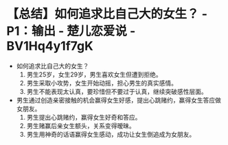 # 【总结】如何追求比自己大的女生？ - P1：输出 - 楚儿恋爱说 - BV1Hq4y1f7gK

-   如何追求比自己大的女生？
    1.  男生25岁，女生29岁，男生喜欢女生但遭到拒绝。
    2.  男生采取小攻势，女生开始动摇，担心男生的真实感情。
    3.  男生不能表现太认真，要珍惜但不要过于认真，继续突破感性层面。
-   男生通过创造亲密接触的机会赢得女生好感，提出心跳赌约，赢得女生答应做女朋友。
    1.  男生提出心跳赌约，赢得女生好奇和答应。
    2.  男生赌赢后亲女生额头，关系变得暧昧。
    3.  男生用神奇的话语赢得女生感动，成功让女生倒追成为女朋友。